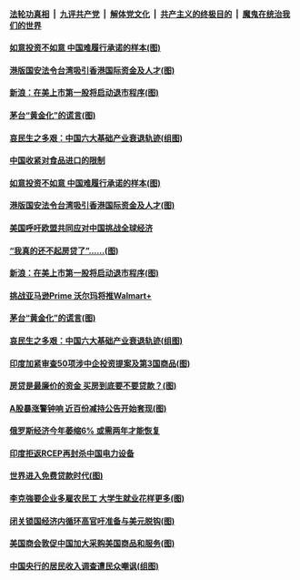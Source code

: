####  [法轮功真相](../../../../basic/blob/master/README.md?t=07090002) &nbsp;|&nbsp; [九评共产党](../../../../9ping.md/blob/master/README.md?t=07090002) &nbsp;|&nbsp; [解体党文化](../../../../jtdwh.md/blob/master/README.md?t=07090002)  &nbsp;|&nbsp; [共产主义的终极目的](../../../../gczydzjmd.md/blob/master/README.md?t=07090002) &nbsp;|&nbsp; [魔鬼在统治我们的世界](../../../../mgztzwmdsj.md/blob/master/README.md?t=07090002) 

#### [如意投资不如意 中国难履行承诺的样本(图)](../pages/p5/939080.md?t=07090002) 

#### [港版国安法令台湾吸引香港国际资金及人才(图)](../pages/p5/939076.md?t=07090002) 

#### [新浪：在美上市第一股将启动退市程序(图)](../pages/p5/939023.md?t=07090002) 

#### [茅台“黄金化”的谎言(图)](../pages/p5/939017.md?t=07090002) 

#### [哀民生之多艰：中国六大基础产业衰退轨迹(组图)](../pages/p5/939007.md?t=07090002) 


#### [中国收紧对食品进口的限制](../pages/p5/939082.md?t=07090002) 

#### [如意投资不如意 中国难履行承诺的样本(图)](../pages/p5/939080.md?t=07090002) 

#### [港版国安法令台湾吸引香港国际资金及人才(图)](../pages/p5/939076.md?t=07090002) 

#### [美国呼吁欧盟共同应对中国挑战全球经济](../pages/p5/939074.md?t=07090002) 

#### [“我真的还不起房贷了”……(图)](../pages/p5/939012.md?t=07090002) 

#### [新浪：在美上市第一股将启动退市程序(图)](../pages/p5/939023.md?t=07090002) 

#### [挑战亚马逊Prime 沃尔玛将推Walmart+](../pages/p5/939020.md?t=07090002) 

#### [茅台“黄金化”的谎言(图)](../pages/p5/939017.md?t=07090002) 

#### [哀民生之多艰：中国六大基础产业衰退轨迹(组图)](../pages/p5/939007.md?t=07090002) 


#### [印度加紧审查50项涉中企投资提案及第3国商品(图)](../pages/p5/938987.md?t=07090002) 

#### [房贷是最廉价的资金 买房到底要不要贷款？(图)](../pages/p5/938982.md?t=07090002) 

#### [A股暴涨警钟响 近百份减持公告开始套现(图)](../pages/p5/938981.md?t=07090002) 

#### [俄罗斯经济今年萎缩6% 或需两年才能恢复](../pages/p5/938968.md?t=07090002) 

#### [印度拒返RCEP再封杀中国电力设备](../pages/p5/938910.md?t=07090002) 

#### [世界进入免费贷款时代(图)](../pages/p5/938900.md?t=07090002) 

#### [李克強要企业多雇农民工 大学生就业花样更多(图)](../pages/p5/938870.md?t=07090002) 

#### [闭关锁国经济内循环高官吁准备与美元脱钩(图)](../pages/p5/938898.md?t=07090002) 

#### [美国商会敦促中国加大采购美国商品和服务(图)](../pages/p5/938895.md?t=07090002) 

#### [中国央行的居民收入调查遭民众嘲讽(组图)](../pages/p5/938858.md?t=07090002) 

